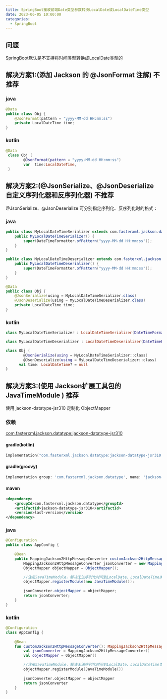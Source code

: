 ```yaml
---
title: SpringBoot接收前端Date类型参数转换LocalDate或LocalDateTime类型
date: 2023-06-05 10:00:00
categories:
  - SpringBoot
---
```


## 问题

SpringBoot默认是不支持将时间类型转换成LocalDate类型的

## 解决方案1:(添加 Jackson 的 @JsonFormat 注解) 不推荐
### java
```java
@Data
public class Obj {
    @JsonFormat(pattern = "yyyy-MM-dd HH:mm:ss")
    private LocalDateTime time;
}
```
### kotlin
```kotlin
@Data
 class Obj (
        @JsonFormat(pattern = "yyyy-MM-dd HH:mm:ss")
        var  time:LocalDateTime,
 )
```
## 解决方案2:(@JsonSerialize、@JsonDeserialize 自定义序列化器和反序列化器) 不推荐
@JsonSerialize、@JsonDeserialize 可分别指定序列化、反序列化时的格式：
### java
```java
public class MyLocalDateTimeSerializer extends com.fasterxml.jackson.datatype.jsr310.ser.LocalDateTimeSerializer {
    public MyLocalDateTimeSerializer() {
        super(DateTimeFormatter.ofPattern("yyyy-MM-dd HH:mm:ss"));
    }
}

public class MyLocalDateTimeDeserializer extends com.fasterxml.jackson.datatype.jsr310.deser.LocalDateTimeDeserializer {
    public MyLocalDateTimeDeserializer() {
        super(DateTimeFormatter.ofPattern("yyyy-MM-dd HH:mm:ss"));
    }
}

@Data
public class Obj {
    @JsonSerialize(using = MyLocalDateTimeSerializer.class)
    @JsonDeserialize(using = MyLocalDateTimeDeserializer.class)
    private LocalDateTime time;
}
```
### kotlin
```kotlin
class MyLocalDateTimeSerializer : LocalDateTimeSerializer(DateTimeFormatter.ofPattern("yyyy-MM-dd HH:mm:ss"))

class MyLocalDateTimeDeserializer : LocalDateTimeDeserializer(DateTimeFormatter.ofPattern("yyyy-MM-dd HH:mm:ss"))

class Obj (
        @JsonSerialize(using = MyLocalDateTimeSerializer::class)
        @JsonDeserialize(using = MyLocalDateTimeDeserializer::class)
      val time: LocalDateTime? = null
)
```



## 解决方案3:(使用 Jackson扩展工具包的JavaTimeModule ) 推荐
使用 jackson-datatype-jsr310 定制化 ObjectMapper
### 依赖
[com.fasterxml.jackson.datatype:jackson-datatype-jsr310](https://mvnrepository.com/artifact/com.fasterxml.jackson.datatype/jackson-datatype-jsr310)
#### gradle(kotlin)
```kotlin
implementation("com.fasterxml.jackson.datatype:jackson-datatype-jsr310:last-version")
```
#### gradle(groovy)
```groovy
implementation group: 'com.fasterxml.jackson.datatype', name: 'jackson-datatype-jsr310', version: 'last-version'
```

#### maven
```xml
<dependency>
    <groupId>com.fasterxml.jackson.datatype</groupId>
    <artifactId>jackson-datatype-jsr310</artifactId>
    <version>last-version</version>
</dependency>
```
### java
```java
@Configuration
public class AppConfig {
    
    @Bean
    public MappingJackson2HttpMessageConverter customJackson2HttpMessageConverter() {
        MappingJackson2HttpMessageConverter jsonConverter = new MappingJackson2HttpMessageConverter();
        ObjectMapper objectMapper = ObjectMapper();

        //注册JavaTimeModule，解决无法序列化时间到LocalDate、LocalDateTime类型
        objectMapper.registerModule(new JavaTimeModule());
      
        jsonConverter.objectMapper = objectMapper;
        return jsonConverter;
    }
}
```      

### kotlin
```kotlin
@Configuration
class AppConfig {
    
    @Bean
    fun customJackson2HttpMessageConverter(): MappingJackson2HttpMessageConverter {
        val jsonConverter = MappingJackson2HttpMessageConverter()
        val objectMapper = ObjectMapper()

        //注册JavaTimeModule，解决无法序列化时间到LocalDate、LocalDateTime类型
        objectMapper.registerModule(JavaTimeModule())
      
        jsonConverter.objectMapper = objectMapper
        return jsonConverter
    }
}
```






